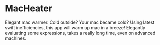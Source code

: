 # MacHeater
 
Elegant mac warmer. Cold outside? Your mac became cold? Using latest swift inefficiencies, this app will warm up mac in a breeze!
Elegantly evaluating some expressions, takes a really long time, even on advanced machines.
